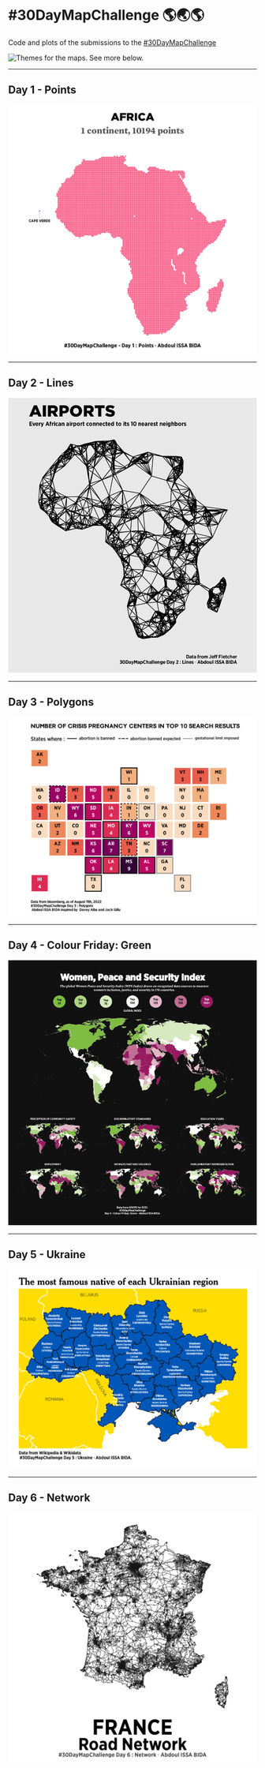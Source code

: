 # #30DayMapChallenge 🌎🌏🌎

Code and plots of the submissions to the [#30DayMapChallenge](https://github.com/tjukanovt/30DayMapChallenge) 

![Themes for the maps. See more below.](https://github.com/tjukanovt/30DayMapChallenge/raw/main/images/flyers/30dmc-2022.png)

___
## Day 1 - Points

<a href="Day1"><img src="Day1/day1_2022.png"/></a>

___
## Day 2 - Lines

<a href="Day2"><img src="Day2/day2_2022.png"/></a>

___
## Day 3 - Polygons

<a href="Day3"><img src="Day3/day3_2022_polished.png"/></a>

___
## Day 4 - Colour Friday: Green

<a href="Day4"><img src="Day4/day4_2022_polished.png"/></a>

___
## Day 5 - Ukraine

<a href="Day5"><img src="Day5/day5_2022_polished.png"/></a>

___
## Day 6 - Network

<a href="Day6"><img src="Day6/day6.png"/></a>

